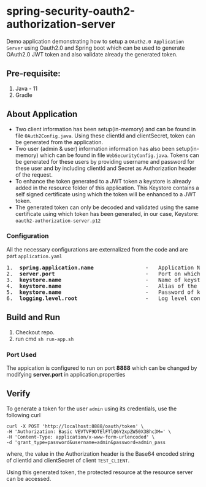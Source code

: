 # spring-security-oauth2-authorization-server
Demo application demonstrating how to setup a `OAuth2.0 Application Server` using Oauth2.0 and Spring boot which can be used to generate OAuth2.0 JWT token and also validate already the generated token.

## Pre-requisite:
1. Java - 11
2. Gradle

## About Application
- Two client information has been setup(in-memory) and can be found in file `OAuth2Config.java`. Using these clientId and clientSecret, token can be generated from the application.
- Two user (admin & user) information information has also been setup(in-memory) which can be found in file `WebSecurityConfig.java`. Tokens can be generated for these users by providing username and password for these user and by including clientId and Secret as Authorization header of the request.
- To enhance the token generated to a JWT token a keystore is already added in the resource folder of this application. This Keystore contains a self signed certificate using which the token will be enhanced to a JWT token. 
- The generated token can only be decoded and validated using the same certificate using which token has been generated, in our case, Keystore: `oauth2-authorization-server.p12`

### Configuration
All the necessary configurations are externalized from the code and are part `application.yaml`
<pre>
1.  <b>spring.application.name</b>                -   Application Name
2.  <b>server.port</b>                            -   Port on which application will run.
3.  <b>keystore.name</b>                          -   Name of keystore in the classpath(resource directory, as we are using class path reader to read the file).
4.  <b>keystore.name</b>                          -   Alias of the certificate in the keystore to be used.
5.  <b>keystore.name</b>                          -   Password of keystore.
6.  <b>logging.level.root</b>                     -   Log level configuration.
</pre>
## Build and Run
1. Checkout repo.
2. run cmd `sh run-app.sh`


### Port Used 
The appication is configured to run on port **8888** which can be changed by modifying **server.port** in application.properties 

## Verify
To generate a token for the user `admin` using its credentials, use the following curl
```
curl -X POST 'http://localhost:8888/oauth/token' \
-H 'Authorization: Basic VEVTVF9DTElFTlQ6Y2xpZW50X3Bhc3M=' \
-H 'Content-Type: application/x-www-form-urlencoded' \
-d 'grant_type=password&username=admin&password=admin_pass
```

where, the value in the Authorization header is the Base64 encoded string of clientId and clientSecret of client `TEST_CLIENT`.

Using this generated token, the protected resource at the resource server can be accessed.
